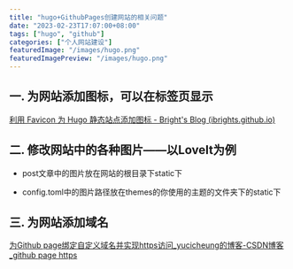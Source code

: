```yaml
---
title: "hugo+GithubPages创建网站的相关问题"
date: "2023-02-23T17:07:00+08:00"
tags: ["hugo", "github"]
categories: ["个人网站建设"]
featuredImage: "/images/hugo.png"
featuredImagePreview: "/images/hugo.png"
---
```


## 一. 为网站添加图标，可以在标签页显示

[利用 Favicon 为 Hugo 静态站点添加图标 - Bright's Blog (ibrights.github.io)](https://ibrights.github.io/post/blog20210527/)

## 二. 修改网站中的各种图片——以LoveIt为例

- post文章中的图片放在网站的根目录下static下

- config.toml中的图片路径放在themes的你使用的主题的文件夹下的static下

## 三. 为网站添加域名

[为Github page绑定自定义域名并实现https访问_yucicheung的博客-CSDN博客_github page https](https://blog.csdn.net/yucicheung/article/details/79560027)

